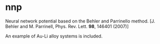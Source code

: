 # nnp
Neural network potential based on the Behler and Parrinello method.
[J. Behler and M. Parrinell, Phys. Rev. Lett. **98**, 146401 (2007)]

An example of Au-Li alloy systems is included.
